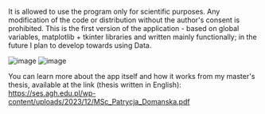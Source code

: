 It is allowed to use the program only for scientific purposes. Any modification of the code or distribution without the author's consent is prohibited. 
This is the first version of the application - based on global variables, matplotlib + tkinter libraries and written mainly functionally; in the future I plan to develop towards using Data.

![image](https://github.com/user-attachments/assets/7ec44723-e7d8-4002-89a1-3aa8a8845bb8)
![image](https://github.com/user-attachments/assets/15a2795d-721d-4def-b3f7-d535ff7ca92c)


You can learn more about the app itself and how it works from my master's thesis, available at the link (thesis written in English): https://ses.agh.edu.pl/wp-content/uploads/2023/12/MSc_Patrycja_Domanska.pdf
